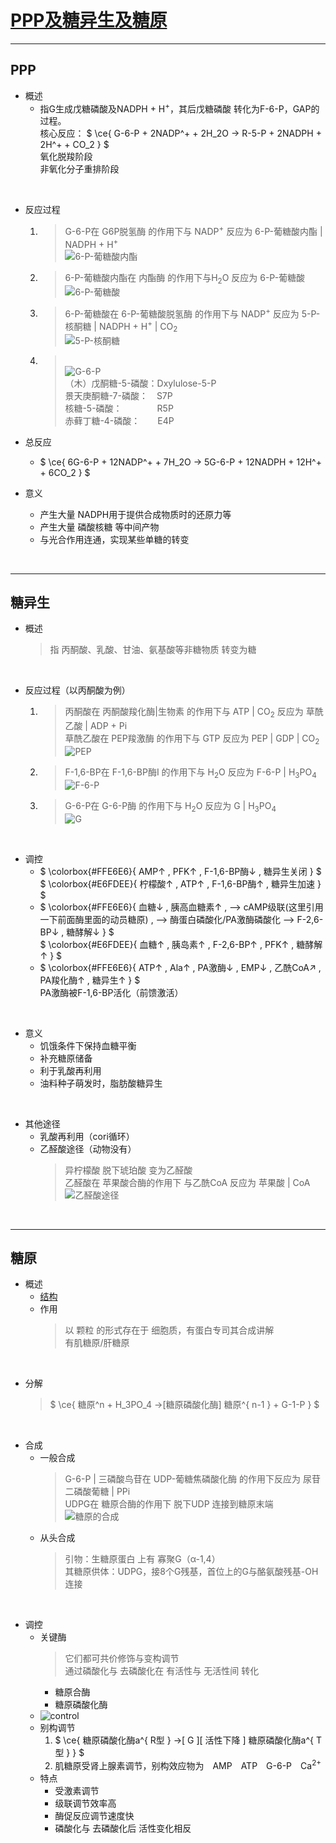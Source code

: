 # [PPP及糖异生及糖原](https://blog.slchy.com/note/%E7%94%9F%E7%89%A9%E5%8C%96%E5%AD%A6%E7%AC%94%E8%AE%B0-40-78.pdf#page=9)

***

## PPP

* 概述
  * 指G生成戊糖磷酸及NADPH + H<sup>+</sup>，其后戊糖磷酸 转化为F-6-P，GAP的过程。<br>核心反应： $ \ce{ G-6-P + 2NADP^+ + 2H_2O -> R-5-P + 2NADPH + 2H^+ + CO_2 } $<br>氧化脱羧阶段<br>非氧化分子重排阶段<br>

<br>

* 反应过程
  1. > G-6-P在 G6P脱氢酶 的作用下与 NADP<sup>+</sup> 反应为 6-P-葡糖酸内酯 | NADPH + H<sup>+</sup><br>![6-P-葡糖酸内酯](https://cdn.jsdelivr.net/gh/sakurakouji-luna/pic@main/bio/BioChemistry/PppGlugenGly/6-P-葡糖酸内酯.svg)<br>
  2. > 6-P-葡糖酸内酯在 内酯酶 的作用下与H<sub>2</sub>O 反应为 6-P-葡糖酸<br>![6-P-葡糖酸](https://cdn.jsdelivr.net/gh/sakurakouji-luna/pic@main/bio/BioChemistry/PppGlugenGly/6-P-葡糖酸.svg)<br>
  3. > 6-P-葡糖酸在 6-P-葡糖酸脱氢酶 的作用下与 NADP<sup>+</sup> 反应为 5-P-核酮糖 | NADPH + H<sup>+</sup> | CO<sub>2</sub><br>![5-P-核酮糖](https://cdn.jsdelivr.net/gh/sakurakouji-luna/pic@main/bio/BioChemistry/PppGlugenGly/5-P-核酮糖.svg)<br>
  4. > <br>![G-6-P](https://cdn.jsdelivr.net/gh/sakurakouji-luna/pic@main/bio/BioChemistry/PppGlugenGly/G-6-P.svg)<br>（木）戊酮糖-5-磷酸：Dxylulose-5-P<br>景天庚酮糖-7-磷酸：&emsp;S7P<br>核糖-5-磷酸：&emsp;&emsp;&emsp;&emsp;R5P<br>赤藓丁糖-4-磷酸：&emsp;&emsp;E4P<br>

* 总反应
  * $ \ce{ 6G-6-P + 12NADP^+ + 7H_2O -> 5G-6-P + 12NADPH + 12H^+ + 6CO_2 } $<br>
* 意义
  * 产生大量 NADPH用于提供合成物质时的还原力等
  * 产生大量 磷酸核糖 等中间产物
  * 与光合作用连通，实现某些单糖的转变

<br>

***

## 糖异生

* 概述
  > 指 丙酮酸、乳酸、甘油、氨基酸等非糖物质 转变为糖

<br>

* 反应过程（以丙酮酸为例）
  1. > 丙酮酸在 丙酮酸羧化酶|生物素 的作用下与 ATP | CO<sub>2</sub> 反应为 草酰乙酸 | ADP + Pi<br>草酰乙酸在 PEP羧激酶 的作用下与 GTP 反应为 PEP | GDP | CO<sub>2</sub><br>![PEP](https://cdn.jsdelivr.net/gh/sakurakouji-luna/pic@main/bio/BioChemistry/PppGlugenGly/PEP.svg)<br>
  2. > F-1,6-BP在 F-1,6-BP酶I 的作用下与 H<sub>2</sub>O 反应为 F-6-P | H<sub>3</sub>PO<sub>4</sub><br>![F-6-P](https://cdn.jsdelivr.net/gh/sakurakouji-luna/pic@main/bio/BioChemistry/PppGlugenGly/F-6-P.svg)<br>
  3. > G-6-P在 G-6-P酶 的作用下与 H<sub>2</sub>O 反应为 G | H<sub>3</sub>PO<sub>4</sub><br>![G](https://cdn.jsdelivr.net/gh/sakurakouji-luna/pic@main/bio/BioChemistry/PppGlugenGly/G.svg)<br>

<br>

* 调控
  * $ \colorbox{#FFE6E6}{ AMP↑ , PFK↑ , F-1,6-BP酶↓ , 糖异生关闭 } $ <br> $ \colorbox{#E6FDEE}{ 柠檬酸↑ , ATP↑ , F-1,6-BP酶↑ , 糖异生加速 } $
  * $ \colorbox{#FFE6E6}{ 血糖↓ , 胰高血糖素↑ , ⟶  cAMP级联(这里引用一下前面酶里面的动员糖原) , ⟶ 酶蛋白磷酸化/PA激酶磷酸化 ⟶ F-2,6-BP↓ , 糖酵解↓ } $ <br> $ \colorbox{#E6FDEE}{ 血糖↑ , 胰岛素↑ , F-2,6-BP↑ , PFK↑ , 糖酵解↑ } $
  * $ \colorbox{#FFE6E6}{ ATP↑ , Ala↑ , PA激酶↓ , EMP↓ , 乙酰CoA↗ , PA羧化酶↑ , 糖异生↑ } $ <br> PA激酶被F-1,6-BP活化（前馈激活）

<br>

* 意义
  * 饥饿条件下保持血糖平衡
  * 补充糖原储备
  * 利于乳酸再利用
  * 油料种子萌发时，脂肪酸糖异生

<br>

* 其他途径
  * 乳酸再利用（cori循环）
  * 乙醛酸途径（动物没有）
    > 异柠檬酸 脱下琥珀酸 变为乙醛酸<br>乙醛酸在 苹果酸合酶的作用下 与乙酰CoA 反应为 苹果酸 | CoA<br>![乙醛酸途径](https://cdn.jsdelivr.net/gh/sakurakouji-luna/pic@main/bio/BioChemistry/PppGlugenGly/乙醛酸途径.svg)

<br>

***

## 糖原

* 概述
  * [结构](https://yuki.su/糖.html#多糖)
  * 作用
    > 以 颗粒 的形式存在于 细胞质，有蛋白专司其合成讲解<br>有肌糖原/肝糖原<br>

<br>

* 分解
  > $ \ce{ 糖原^n + H_3PO_4 ->[糖原磷酸化酶] 糖原^{ n-1 } + G-1-P } $

<br>

* 合成
  * 一般合成
    > G-6-P | 三磷酸鸟苷在 UDP-葡糖焦磷酸化酶 的作用下反应为 尿苷二磷酸葡糖 | PPi<br>UDPG在 糖原合酶的作用下 脱下UDP 连接到糖原末端<br>![糖原的合成](https://cdn.jsdelivr.net/gh/sakurakouji-luna/pic@main/bio/BioChemistry/PppGlugenGly/糖原的合成.png)<br>
  * 从头合成
    > 引物：生糖原蛋白 上有 寡聚G（α-1,4）<br>其糖原供体：UDPG，接8个G残基，首位上的G与酪氨酸残基-OH连接<br>

<br>

* 调控
  * 关键酶
    > 它们都可共价修饰与变构调节<br>通过磷酸化与 去磷酸化在 有活性与 无活性间 转化<br>
    * 糖原合酶
    * 糖原磷酸化酶
  * ![control](https://cdn.jsdelivr.net/gh/sakurakouji-luna/pic@main/bio/BioChemistry/PppGlugenGly/control.svg)
  * 别构调节
    1. $ \ce{ 糖原磷酸化酶a^{ R型 } ->[ G ][ 活性下降 ] 糖原磷酸化酶a^{ T型 } } $
    2. 肌糖原受肾上腺素调节，别构效应物为&emsp;AMP&emsp;ATP&emsp;G-6-P&emsp;Ca<sup>2+</sup>
  * 特点
    * 受激素调节
    * 级联调节效率高
    * 酶促反应调节速度快
    * 磷酸化与 去磷酸化后 活性变化相反









